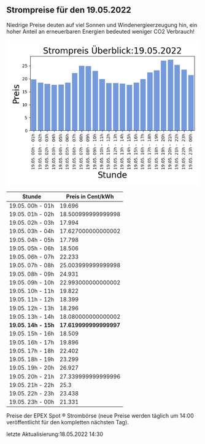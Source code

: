 
## Strompreise für den 19.05.2022

Niedrige Preise deuten auf viel Sonnen und Windenergieerzeugung hin, ein hoher Anteil an erneuerbaren Energien bedeuted weniger CO2 Verbrauch!

![Strompreis übersicht](imgs/strompreis_uebersicht.png)

| Stunde | Preis in Cent/kWh |
|---|---|
| 19.05. 00h -  01h | 19.696 | 
| 19.05. 01h -  02h | 18.500999999999998 | 
| 19.05. 02h -  03h | 17.994 | 
| 19.05. 03h -  04h | 17.627000000000002 | 
| 19.05. 04h -  05h | 17.798 | 
| 19.05. 05h -  06h | 18.506 | 
| 19.05. 06h -  07h | 22.233 | 
| 19.05. 07h -  08h | 25.003999999999998 | 
| 19.05. 08h -  09h | 24.931 | 
| 19.05. 09h -  10h | 22.993000000000002 | 
| 19.05. 10h -  11h | 19.822 | 
| 19.05. 11h -  12h | 18.399 | 
| 19.05. 12h -  13h | 18.296 | 
| 19.05. 13h -  14h | 18.080000000000002 | 
| **19.05. 14h -  15h** | **17.619999999999997** | 
| 19.05. 15h -  16h | 18.509 | 
| 19.05. 16h -  17h | 19.896 | 
| 19.05. 17h -  18h | 22.402 | 
| 19.05. 18h -  19h | 23.299 | 
| 19.05. 19h -  20h | 26.927 | 
| 19.05. 20h -  21h | 27.339999999999996 | 
| 19.05. 21h -  22h | 25.3 | 
| 19.05. 22h -  23h | 23.438 | 
| 19.05. 23h -  00h | 21.331 | 

Preise der EPEX Spot ® Strombörse (neue Preise werden täglich um 14:00 veröffentlicht für den kompletten nächsten Tag).

letzte Aktualisierung:18.05.2022 14:30